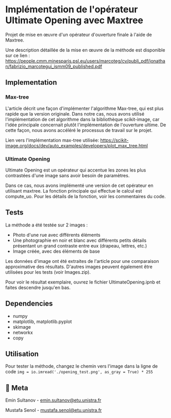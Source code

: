 # Implémentation de l'opérateur Ultimate Opening avec Maxtree

Projet de mise en œuvre d'un opérateur d'ouverture finale à l'aide de Maxtree.

Une description détaillée de la mise en œuvre de la méthode est disponible sur ce lien : 
https://people.cmm.minesparis.psl.eu/users/marcoteg/cv/publi_pdf/jonathan/fabrizio_marcotegui_ismm09_published.pdf

## Implementation 

### Max-tree

L'article décrit une façon d'implémenter l'algorithme Max-tree, qui est plus rapide que la version originale. Dans notre cas, nous avons utilisé l'implémentation de cet algorithme dans la bibliothèque scikit-image, car l'idée principale concernait plutôt l'implémentation de l'ouverture ultime. De cette façon, nous avons accéléré le processus de travail sur le projet.

Lien vers l'implémentation max-tree utilisée: https://scikit-image.org/docs/dev/auto_examples/developers/plot_max_tree.html

### Ultimate Opening

Ultimate Opening est un opérateur qui accentue les zones les plus contrastées d'une image sans avoir besoin de paramètres.

Dans ce cas, nous avons implémenté une version de cet opérateur en utilisant maxtree. La fonction principale qui effectue le calcul est compute_uo. Pour les détails de la fonction, voir les commentaires du code.

## Tests 

La méthode a été testée sur 2 images :

* Photo d'une rue avec différents éléments
* Une photographie en noir et blanc avec différents petits détails présentant un grand contraste entre eux (drapeau, lettres, etc.)
* Image créée, avec des éléments de base

Les données d'image ont été extraites de l'article pour une comparaison approximative des résultats. D'autres images peuvent également être utilisées pour les tests (voir Images.zip).

Pour voir le résultat exemplaire, ouvrez le fichier UltimateOpening.ipnb et faites descendre jusqu'en bas.

## Dependencies

* numpy
* matplotlib, matplotlib.pyplot
* skimage
* networkx
* copy

## Utilisation

Pour tester la méthode, changez le chemin vers l'image dans la ligne de code ``` img = io.imread('./opening_test.png', as_gray = True) * 255 ```


## :busts_in_silhouette: Meta

Emin Sultanov - emin.sultanov@etu.unistra.fr

Mustafa Senol - mustafa.senol@etu.unistra.fr


